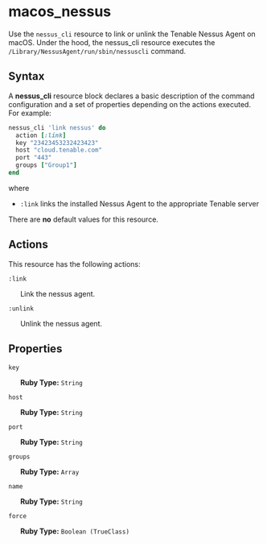 # macos_nessus

Use the `nessus_cli` resource to link or unlink the Tenable Nessus Agent on macOS. Under the hood, the nessus_cli resource executes the `/Library/NessusAgent/run/sbin/nessuscli` command.

Syntax
------

A **nessus_cli** resource block declares a basic description of the command configuration
and a set of properties depending on the actions executed. For example:

```ruby
nessus_cli 'link nessus' do
  action [:link]
  key "23423453232423423"
  host "cloud.tenable.com"
  port "443"
  groups ["Group1"]
end
```

where

- `:link` links the installed Nessus Agent to the appropriate Tenable server

There are __no__ default values for this resource.


Actions
-------

This resource has the following actions:

`:link`

&nbsp;&nbsp;&nbsp;&nbsp;&nbsp;&nbsp;Link the nessus agent.

`:unlink`

&nbsp;&nbsp;&nbsp;&nbsp;&nbsp;&nbsp;Unlink the nessus agent.

Properties
----------

`key`

&nbsp;&nbsp;&nbsp;&nbsp;&nbsp;&nbsp;**Ruby Type:** `String`

`host`

&nbsp;&nbsp;&nbsp;&nbsp;&nbsp;&nbsp;**Ruby Type:** `String`

`port`

&nbsp;&nbsp;&nbsp;&nbsp;&nbsp;&nbsp;**Ruby Type:** `String`

`groups`

&nbsp;&nbsp;&nbsp;&nbsp;&nbsp;&nbsp;**Ruby Type:** `Array`

`name`

&nbsp;&nbsp;&nbsp;&nbsp;&nbsp;&nbsp;**Ruby Type:** `String`

`force`

&nbsp;&nbsp;&nbsp;&nbsp;&nbsp;&nbsp;**Ruby Type:** `Boolean (TrueClass)`